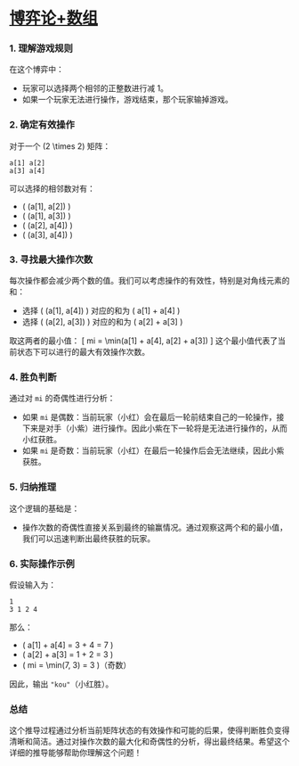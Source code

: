 # [博弈论+数组](https://ac.nowcoder.com/acm/contest/92662/D)

### 1. 理解游戏规则

在这个博弈中：

- 玩家可以选择两个相邻的正整数进行减 1。
- 如果一个玩家无法进行操作，游戏结束，那个玩家输掉游戏。

### 2. 确定有效操作

对于一个 \(2 \times 2\) 矩阵：

```
a[1] a[2]
a[3] a[4]
```

可以选择的相邻数对有：

- \( (a[1], a[2]) \)
- \( (a[1], a[3]) \)
- \( (a[2], a[4]) \)
- \( (a[3], a[4]) \)

### 3. 寻找最大操作次数

每次操作都会减少两个数的值。我们可以考虑操作的有效性，特别是对角线元素的和：

- 选择 \( (a[1], a[4]) \) 对应的和为 \( a[1] + a[4] \)
- 选择 \( (a[2], a[3]) \) 对应的和为 \( a[2] + a[3] \)

取这两者的最小值：
\[
mi = \min(a[1] + a[4], a[2] + a[3])
\]
这个最小值代表了当前状态下可以进行的最大有效操作次数。

### 4. 胜负判断

通过对 `mi` 的奇偶性进行分析：

- 如果 `mi` 是偶数：当前玩家（小红）会在最后一轮前结束自己的一轮操作，接下来是对手（小紫）进行操作。因此小紫在下一轮将是无法进行操作的，从而小红获胜。
- 如果 `mi` 是奇数：当前玩家（小红）在最后一轮操作后会无法继续，因此小紫获胜。

### 5. 归纳推理

这个逻辑的基础是：

- 操作次数的奇偶性直接关系到最终的输赢情况。通过观察这两个和的最小值，我们可以迅速判断出最终获胜的玩家。

### 6. 实际操作示例

假设输入为：

```
1
3 1 2 4
```

那么：

- \( a[1] + a[4] = 3 + 4 = 7 \)
- \( a[2] + a[3] = 1 + 2 = 3 \)
- \( mi = \min(7, 3) = 3 \)（奇数）

因此，输出 `"kou"`（小红胜）。

### 总结

这个推导过程通过分析当前矩阵状态的有效操作和可能的后果，使得判断胜负变得清晰和简洁。通过对操作次数的最大化和奇偶性的分析，得出最终结果。希望这个详细的推导能够帮助你理解这个问题！
